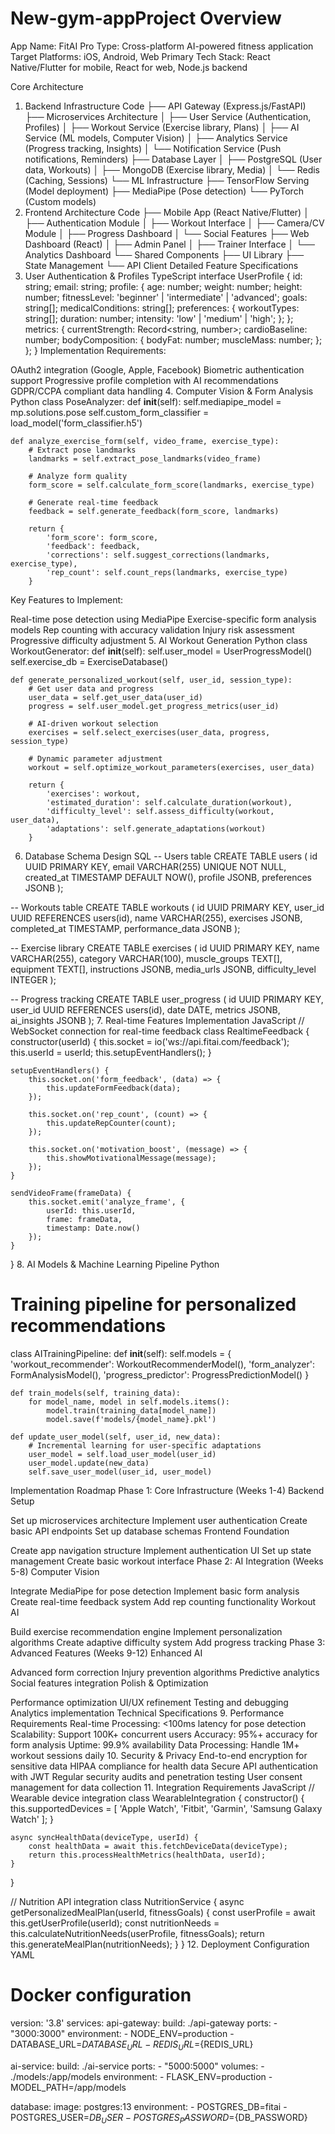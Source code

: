 # New-gym-appProject Overview
App Name: FitAI Pro
Type: Cross-platform AI-powered fitness application
Target Platforms: iOS, Android, Web
Primary Tech Stack: React Native/Flutter for mobile, React for web, Node.js backend

Core Architecture
1. Backend Infrastructure
Code
├── API Gateway (Express.js/FastAPI)
├── Microservices Architecture
│   ├── User Service (Authentication, Profiles)
│   ├── Workout Service (Exercise library, Plans)
│   ├── AI Service (ML models, Computer Vision)
│   ├── Analytics Service (Progress tracking, Insights)
│   └── Notification Service (Push notifications, Reminders)
├── Database Layer
│   ├── PostgreSQL (User data, Workouts)
│   ├── MongoDB (Exercise library, Media)
│   └── Redis (Caching, Sessions)
└── ML Infrastructure
    ├── TensorFlow Serving (Model deployment)
    ├── MediaPipe (Pose detection)
    └── PyTorch (Custom models)
2. Frontend Architecture
Code
├── Mobile App (React Native/Flutter)
│   ├── Authentication Module
│   ├── Workout Interface
│   ├── Camera/CV Module
│   ├── Progress Dashboard
│   └── Social Features
├── Web Dashboard (React)
│   ├── Admin Panel
│   ├── Trainer Interface
│   └── Analytics Dashboard
└── Shared Components
    ├── UI Library
    ├── State Management
    └── API Client
Detailed Feature Specifications
3. User Authentication & Profiles
TypeScript
interface UserProfile {
  id: string;
  email: string;
  profile: {
    age: number;
    weight: number;
    height: number;
    fitnessLevel: 'beginner' | 'intermediate' | 'advanced';
    goals: string[];
    medicalConditions: string[];
    preferences: {
      workoutTypes: string[];
      duration: number;
      intensity: 'low' | 'medium' | 'high';
    };
  };
  metrics: {
    currentStrength: Record<string, number>;
    cardioBaseline: number;
    bodyComposition: {
      bodyFat: number;
      muscleMass: number;
    };
  };
}
Implementation Requirements:

OAuth2 integration (Google, Apple, Facebook)
Biometric authentication support
Progressive profile completion with AI recommendations
GDPR/CCPA compliant data handling
4. Computer Vision & Form Analysis
Python
class PoseAnalyzer:
    def __init__(self):
        self.mediapipe_model = mp.solutions.pose
        self.custom_form_classifier = load_model('form_classifier.h5')
    
    def analyze_exercise_form(self, video_frame, exercise_type):
        # Extract pose landmarks
        landmarks = self.extract_pose_landmarks(video_frame)
        
        # Analyze form quality
        form_score = self.calculate_form_score(landmarks, exercise_type)
        
        # Generate real-time feedback
        feedback = self.generate_feedback(form_score, landmarks)
        
        return {
            'form_score': form_score,
            'feedback': feedback,
            'corrections': self.suggest_corrections(landmarks, exercise_type),
            'rep_count': self.count_reps(landmarks, exercise_type)
        }
Key Features to Implement:

Real-time pose detection using MediaPipe
Exercise-specific form analysis models
Rep counting with accuracy validation
Injury risk assessment
Progressive difficulty adjustment
5. AI Workout Generation
Python
class WorkoutGenerator:
    def __init__(self):
        self.user_model = UserProgressModel()
        self.exercise_db = ExerciseDatabase()
        
    def generate_personalized_workout(self, user_id, session_type):
        # Get user data and progress
        user_data = self.get_user_data(user_id)
        progress = self.user_model.get_progress_metrics(user_id)
        
        # AI-driven workout selection
        exercises = self.select_exercises(user_data, progress, session_type)
        
        # Dynamic parameter adjustment
        workout = self.optimize_workout_parameters(exercises, user_data)
        
        return {
            'exercises': workout,
            'estimated_duration': self.calculate_duration(workout),
            'difficulty_level': self.assess_difficulty(workout, user_data),
            'adaptations': self.generate_adaptations(workout)
        }
6. Database Schema Design
SQL
-- Users table
CREATE TABLE users (
    id UUID PRIMARY KEY,
    email VARCHAR(255) UNIQUE NOT NULL,
    created_at TIMESTAMP DEFAULT NOW(),
    profile JSONB,
    preferences JSONB
);

-- Workouts table
CREATE TABLE workouts (
    id UUID PRIMARY KEY,
    user_id UUID REFERENCES users(id),
    name VARCHAR(255),
    exercises JSONB,
    completed_at TIMESTAMP,
    performance_data JSONB
);

-- Exercise library
CREATE TABLE exercises (
    id UUID PRIMARY KEY,
    name VARCHAR(255),
    category VARCHAR(100),
    muscle_groups TEXT[],
    equipment TEXT[],
    instructions JSONB,
    media_urls JSONB,
    difficulty_level INTEGER
);

-- Progress tracking
CREATE TABLE user_progress (
    id UUID PRIMARY KEY,
    user_id UUID REFERENCES users(id),
    date DATE,
    metrics JSONB,
    ai_insights JSONB
);
7. Real-time Features Implementation
JavaScript
// WebSocket connection for real-time feedback
class RealtimeFeedback {
    constructor(userId) {
        this.socket = io('ws://api.fitai.com/feedback');
        this.userId = userId;
        this.setupEventHandlers();
    }
    
    setupEventHandlers() {
        this.socket.on('form_feedback', (data) => {
            this.updateFormFeedback(data);
        });
        
        this.socket.on('rep_count', (count) => {
            this.updateRepCounter(count);
        });
        
        this.socket.on('motivation_boost', (message) => {
            this.showMotivationalMessage(message);
        });
    }
    
    sendVideoFrame(frameData) {
        this.socket.emit('analyze_frame', {
            userId: this.userId,
            frame: frameData,
            timestamp: Date.now()
        });
    }
}
8. AI Models & Machine Learning Pipeline
Python
# Training pipeline for personalized recommendations
class AITrainingPipeline:
    def __init__(self):
        self.models = {
            'workout_recommender': WorkoutRecommenderModel(),
            'form_analyzer': FormAnalysisModel(),
            'progress_predictor': ProgressPredictionModel()
        }
    
    def train_models(self, training_data):
        for model_name, model in self.models.items():
            model.train(training_data[model_name])
            model.save(f'models/{model_name}.pkl')
    
    def update_user_model(self, user_id, new_data):
        # Incremental learning for user-specific adaptations
        user_model = self.load_user_model(user_id)
        user_model.update(new_data)
        self.save_user_model(user_id, user_model)
Implementation Roadmap
Phase 1: Core Infrastructure (Weeks 1-4)
Backend Setup

Set up microservices architecture
Implement user authentication
Create basic API endpoints
Set up database schemas
Frontend Foundation

Create app navigation structure
Implement authentication UI
Set up state management
Create basic workout interface
Phase 2: AI Integration (Weeks 5-8)
Computer Vision

Integrate MediaPipe for pose detection
Implement basic form analysis
Create real-time feedback system
Add rep counting functionality
Workout AI

Build exercise recommendation engine
Implement personalization algorithms
Create adaptive difficulty system
Add progress tracking
Phase 3: Advanced Features (Weeks 9-12)
Enhanced AI

Advanced form correction
Injury prevention algorithms
Predictive analytics
Social features integration
Polish & Optimization

Performance optimization
UI/UX refinement
Testing and debugging
Analytics implementation
Technical Specifications
9. Performance Requirements
Real-time Processing: <100ms latency for pose detection
Scalability: Support 100K+ concurrent users
Accuracy: 95%+ accuracy for form analysis
Uptime: 99.9% availability
Data Processing: Handle 1M+ workout sessions daily
10. Security & Privacy
End-to-end encryption for sensitive data
HIPAA compliance for health data
Secure API authentication with JWT
Regular security audits and penetration testing
User consent management for data collection
11. Integration Requirements
JavaScript
// Wearable device integration
class WearableIntegration {
    constructor() {
        this.supportedDevices = [
            'Apple Watch',
            'Fitbit',
            'Garmin',
            'Samsung Galaxy Watch'
        ];
    }
    
    async syncHealthData(deviceType, userId) {
        const healthData = await this.fetchDeviceData(deviceType);
        return this.processHealthMetrics(healthData, userId);
    }
}

// Nutrition API integration
class NutritionService {
    async getPersonalizedMealPlan(userId, fitnessGoals) {
        const userProfile = await this.getUserProfile(userId);
        const nutritionNeeds = this.calculateNutritionNeeds(userProfile, fitnessGoals);
        return this.generateMealPlan(nutritionNeeds);
    }
}
12. Deployment Configuration
YAML
# Docker configuration
version: '3.8'
services:
  api-gateway:
    build: ./api-gateway
    ports:
      - "3000:3000"
    environment:
      - NODE_ENV=production
      - DATABASE_URL=${DATABASE_URL}
      - REDIS_URL=${REDIS_URL}
  
  ai-service:
    build: ./ai-service
    ports:
      - "5000:5000"
    volumes:
      - ./models:/app/models
    environment:
      - FLASK_ENV=production
      - MODEL_PATH=/app/models
  
  database:
    image: postgres:13
    environment:
      - POSTGRES_DB=fitai
      - POSTGRES_USER=${DB_USER}
      - POSTGRES_PASSWORD=${DB_PASSWORD}